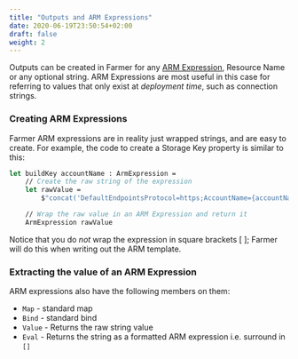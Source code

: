 ```yaml
---
title: "Outputs and ARM Expressions"
date: 2020-06-19T23:50:54+02:00
draft: false
weight: 2
---
```


Outputs can be created in Farmer for any [ARM Expression](../../api-overview/expressions), Resource Name or any optional string. ARM Expressions are most useful in this case for referring to values that only exist at *deployment time*, such as connection strings.

###

### Creating ARM Expressions
Farmer ARM expressions are in reality just wrapped strings, and are easy to create. For example, the code to create a Storage Key property  is similar to this:

```fsharp
let buildKey accountName : ArmExpression =
    // Create the raw string of the expression
    let rawValue =
        $"concat('DefaultEndpointsProtocol=https;AccountName={accountName};AccountKey=', listKeys('{accountName}', '2017-10-01').keys[0].value)"

    // Wrap the raw value in an ARM Expression and return it
    ArmExpression rawValue
```

Notice that you do *not* wrap the expression in square brackets [ ]; Farmer will do this when writing out the ARM template.

### Extracting the value of an ARM Expression
ARM expressions also have the following members on them:
* `Map` - standard map
* `Bind` - standard bind
* `Value` - Returns the raw string value
* `Eval` - Returns the string as a formatted ARM expression i.e. surround in `[]`